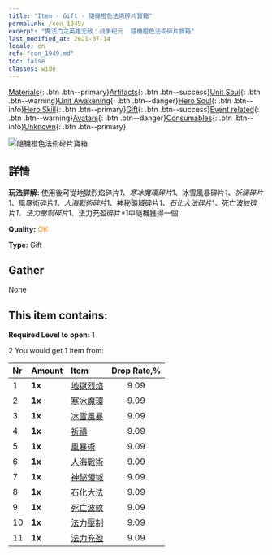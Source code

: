 ```yaml
---
title: "Item - Gift - 隨機橙色法術碎片寶箱"
permalink: /con_1949/
excerpt: "魔法门之英雄无敌：战争纪元  隨機橙色法術碎片寶箱"
last_modified_at: 2021-07-14
locale: cn
ref: "con_1949.md"
toc: false
classes: wide
---
```

 [Materials](/ItemsCN/){: .btn .btn--primary}[Artifacts](/ItemsCN/Artifacts/){: .btn .btn--success}[Unit Soul](/ItemsCN/UnitSoul/){: .btn .btn--warning}[Unit Awakening](/ItemsCN/UnitAwakening/){: .btn .btn--danger}[Hero Soul](/ItemsCN/HeroSoul/){: .btn .btn--info}[Hero Skill](/ItemsCN/HeroSkill/){: .btn .btn--primary}[Gift](/ItemsCN/Gift/){: .btn .btn--success}[Event related](/ItemsCN/Events/){: .btn .btn--warning}[Avatars](/ItemsCN/Avatars/){: .btn .btn--danger}[Consumables](/ItemsCN/Consumables/){: .btn .btn--info}[Unknown](/ItemsCN/Unknown/){: .btn .btn--primary}

 ![隨機橙色法術碎片寶箱](/images/t/i_7012.png)

## 詳情
 **玩法詳解:** 使用後可從地獄烈焰碎片*1、寒冰魔環碎片*1、冰雪風暴碎片*1、祈禱碎片*1、風暴術碎片*1、人海戰術碎片*1、神秘領域碎片*1、石化大法碎片*1、死亡波紋碎片*1、法力壓制碎片*1、法力充盈碎片*1中隨機獲得一個

 **Quality:** <span style="color: #FF8C00">OK</span>

 **Type:** Gift

## Gather

  None

## This item contains:

 **Required Level to open:** 1

 2 You would get **1** item  from:

  | Nr | Amount |     Item    | Drop Rate,% |
  |:---|:-------|:------------|:---------:|
  | 1 |  **1x** | [地獄烈焰](/cn/Items/her_406/) | 9.09 | 
  | 2 |  **1x** | [寒冰魔環](/cn/Items/her_421/) | 9.09 | 
  | 3 |  **1x** | [冰雪風暴](/cn/Items/her_423/) | 9.09 | 
  | 4 |  **1x** | [祈禱](/cn/Items/her_432/) | 9.09 | 
  | 5 |  **1x** | [風暴術](/cn/Items/her_445/) | 9.09 | 
  | 6 |  **1x** | [人海戰術](/cn/Items/her_450/) | 9.09 | 
  | 7 |  **1x** | [神祕領域](/cn/Items/her_470/) | 9.09 | 
  | 8 |  **1x** | [石化大法](/cn/Items/her_471/) | 9.09 | 
  | 9 |  **1x** | [死亡波紋](/cn/Items/her_456/) | 9.09 | 
  | 10 |  **1x** | [法力壓制](/cn/Items/her_480/) | 9.09 | 
  | 11 |  **1x** | [法力充盈](/cn/Items/her_482/) | 9.09 | 
